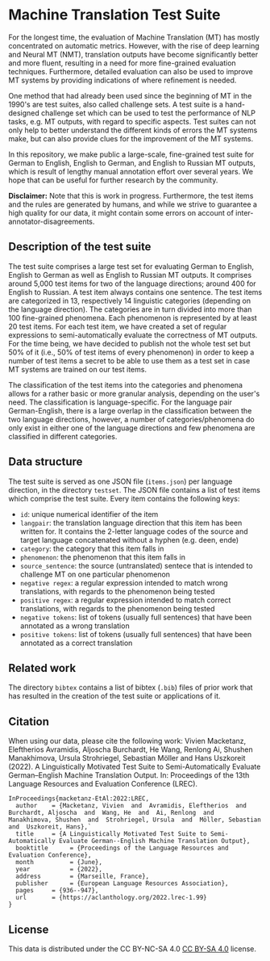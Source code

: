 # Machine Translation Test Suite

For the longest time, the evaluation of Machine Translation (MT) has mostly concentrated on automatic metrics. However, with the rise of deep learning and Neural MT (NMT), translation outputs have become significantly better and more fluent, resulting in a need for more fine-grained evaluation techniques. Furthermore, detailed evaluation can also be used to improve MT systems by providing indications of where refinement is needed. 

One method that had already been used since the beginning of MT in the 1990's are test suites, also called challenge sets. A test suite is a hand-designed challenge set which can be used to test the performance of NLP tasks, e.g. MT outputs, with regard to specific aspects. Test suites can not only help to better understand the different kinds of errors the MT systems make, but can also provide clues for the improvement of the MT systems.

In this repository, we make public a large-scale, fine-grained test suite for German to English, English to German, and English to Russian MT outputs, which is result of lengthy manual annotation effort over several years. We hope that  can be useful for further research by the community.

__Disclaimer:__ Note that this is work in progress. Furthermore, the test items and the rules are generated by humans, and while we strive to guarantee a high quality for our data, it might contain some errors on account of inter-annotator-disagreements. 


## Description of the test suite
The test suite comprises a large test set for evaluating German to English, English to German as well as English to Russian MT outputs. It comprises around 5,000 test items for two of the language directions; around 400 for English to Russian. A test item always contains one sentence. The test items are categorized in 13, respectively 14 linguistic categories (depending on the language direction). The categories are in turn divided into more than 100 fine-grained phenomena. Each phenomenon is represented by at least 20 test items. For each test item, we have created a set of regular expressions to semi-automatically evaluate the correctness of MT outputs.  For the time being, we have decided to publish not the whole test set but 50\% of it (i.e., 50\% of test items of every phenomenon) in order to keep a number of test items a secret to be able to use them as a test set in case MT systems are trained on our test items. 

The classification of the test items into the categories and phenomena allows for a rather basic or more granular analysis, depending on the user's need. The classification is language-specific. For the language pair German-English, there is a large overlap in the classification between the two language directions, however, a number of categories/phenomena do only exist in either one of the language directions and few phenomena are classified in different categories. 

## Data structure
The test suite is served as one JSON file (`items.json`) per language direction, in the directory `testset`. The JSON file contains a list of test items which comprise the test suite. Every item contains the following keys:
 - `id`: unique numerical identifier of the item
 - `langpair`: the translation language direction that this item has been written for. It contains the 2-letter language codes of the source and target language concatenated without a hyphen (e.g. deen, ende)
 - `category`: the category that this item falls in
 - `phenomenon`: the phenomenon that this item falls in
 - `source_sentence`: the source (untranslated) sentece that is intended to challenge MT on one particular phenomenon 
 - `negative regex`: a regular expression intended to match wrong translations, with regards to the phenomenon being tested
 - `positive regex`: a regular expression intended to match correct translations, with regards to the phenomenon being tested
 - `negative tokens`: list of tokens (usually full sentences) that have been annotated as a wrong translation
 - `positive tokens`: list of tokens (usually full sentences) that have been annotated as a correct translation

## Related work
The directory `bibtex` contains a list of bibtex (`.bib`) files of prior work that has resulted in the creation of the test suite or applications of it. 

## Citation
When using our data, please cite the following work:
Vivien Macketanz, Eleftherios Avramidis, Aljoscha Burchardt, He Wang, Renlong Ai, Shushen Manakhimova, Ursula Strohriegel, Sebastian Möller and Hans Uszkoreit (2022). A Linguistically Motivated Test Suite to Semi-Automatically Evaluate German–English Machine Translation Output. In: Proceedings of the 13th Language Resources and Evaluation Conference (LREC). 

```
InProceedings{macketanz-EtAl:2022:LREC,
  author    = {Macketanz, Vivien  and  Avramidis, Eleftherios  and  Burchardt, Aljoscha  and  Wang, He  and  Ai, Renlong  and  Manakhimova, Shushen  and  Strohriegel, Ursula  and  Möller, Sebastian  and  Uszkoreit, Hans},`
  title     = {A Linguistically Motivated Test Suite to Semi-Automatically Evaluate German--English Machine Translation Output},
  booktitle      = {Proceedings of the Language Resources and Evaluation Conference},
  month          = {June},
  year           = {2022},
  address        = {Marseille, France},
  publisher      = {European Language Resources Association},
  pages     = {936--947},
  url       = {https://aclanthology.org/2022.lrec-1.99}
}
```


## License
This data is distributed under the CC BY-NC-SA 4.0 [CC BY-SA 4.0](https://creativecommons.org/licenses/by-sa/4.0/) license. 
